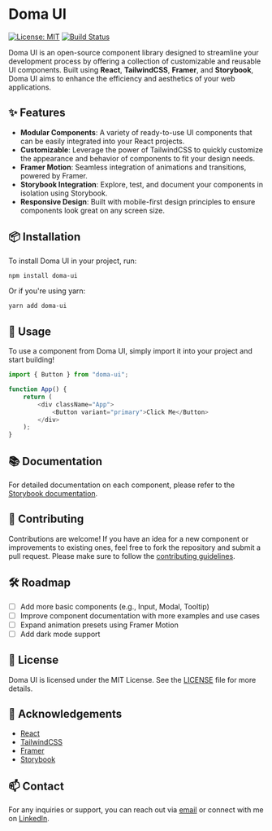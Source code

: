 # Doma UI

[![License: MIT](https://img.shields.io/badge/License-MIT-yellow.svg)](https://opensource.org/licenses/MIT)
[![Build Status](https://img.shields.io/github/actions/workflow/status/RoshanPShetty/doma-ui/main.yml)](https://github.com/RoshanPShetty/doma-ui/actions)

Doma UI is an open-source component library designed to streamline your development process by offering a collection of customizable and reusable UI components. Built using **React**, **TailwindCSS**, **Framer**, and **Storybook**, Doma UI aims to enhance the efficiency and aesthetics of your web applications.

## ✨ Features

- **Modular Components**: A variety of ready-to-use UI components that can be easily integrated into your React projects.
- **Customizable**: Leverage the power of TailwindCSS to quickly customize the appearance and behavior of components to fit your design needs.
- **Framer Motion**: Seamless integration of animations and transitions, powered by Framer.
- **Storybook Integration**: Explore, test, and document your components in isolation using Storybook.
- **Responsive Design**: Built with mobile-first design principles to ensure components look great on any screen size.

## 📦 Installation

To install Doma UI in your project, run:

```bash
npm install doma-ui
```

Or if you're using yarn:

```bash
yarn add doma-ui
```

## 🚀 Usage

To use a component from Doma UI, simply import it into your project and start building!

```javascript
import { Button } from "doma-ui";

function App() {
	return (
		<div className="App">
			<Button variant="primary">Click Me</Button>
		</div>
	);
}
```

## 📚 Documentation

For detailed documentation on each component, please refer to the [Storybook documentation](https://your-storybook-link-here).

## 🤝 Contributing

Contributions are welcome! If you have an idea for a new component or improvements to existing ones, feel free to fork the repository and submit a pull request. Please make sure to follow the [contributing guidelines](CONTRIBUTING.md).

## 🛠️ Roadmap

- [ ] Add more basic components (e.g., Input, Modal, Tooltip)
- [ ] Improve component documentation with more examples and use cases
- [ ] Expand animation presets using Framer Motion
- [ ] Add dark mode support

## 📄 License

Doma UI is licensed under the MIT License. See the [LICENSE](LICENSE) file for more details.

## 🙏 Acknowledgements

- [React](https://reactjs.org/)
- [TailwindCSS](https://tailwindcss.com/)
- [Framer](https://www.framer.com/motion/)
- [Storybook](https://storybook.js.org/)

## 📫 Contact

For any inquiries or support, you can reach out via [email](mailto:roshanshetty2000@gmail.com) or connect with me on [LinkedIn](https://www.linkedin.com/in/roshanpshetty/).

